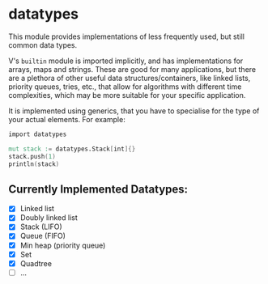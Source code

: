 # datatypes

This module provides implementations of less frequently used, but still common
data types.

V's `builtin` module is imported implicitly, and has implementations for arrays,
maps and strings. These are good for many applications, but there are a plethora
of other useful data structures/containers, like linked lists, priority queues,
tries, etc., that allow for algorithms with different time complexities, which may
be more suitable for your specific application.

It is implemented using generics, that you have to specialise for the type of
your actual elements. For example:
```v
import datatypes

mut stack := datatypes.Stack[int]{}
stack.push(1)
println(stack)
```

## Currently Implemented Datatypes:

- [x] Linked list
- [x] Doubly linked list
- [x] Stack (LIFO)
- [x] Queue (FIFO)
- [x] Min heap (priority queue)
- [x] Set
- [x] Quadtree
- [ ] ...
